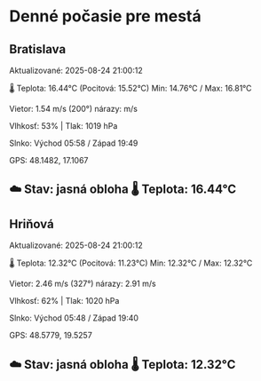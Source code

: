 ﻿# Denné počasie pre mestá

## Bratislava
Aktualizované: 2025-08-24 21:00:12

🌡️ Teplota: 16.44°C 
(Pocitová: 15.52°C)
Min: 14.76°C / Max: 16.81°C

Vietor: 1.54 m/s    (200°) 
nárazy:  m/s

Vlhkosť: 53% | Tlak: 1019 hPa

Slnko: Východ 05:58 / Západ 19:49

GPS: 48.1482, 17.1067

☁️ Stav: jasná obloha        🌡️ Teplota: 16.44°C
---

## Hriňová
Aktualizované: 2025-08-24 21:00:12

🌡️ Teplota: 12.32°C 
(Pocitová: 11.23°C)
Min: 12.32°C / Max: 12.32°C

Vietor: 2.46 m/s (327°)
nárazy: 2.91 m/s

Vlhkosť: 62% | Tlak: 1020 hPa

Slnko: Východ 05:48 / Západ 19:40

GPS: 48.5779, 19.5257

☁️ Stav: jasná obloha        🌡️ Teplota: 12.32°C
---

